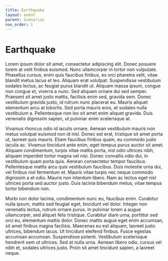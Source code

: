 ```yaml
---
title: Earthquake
layout: event
parent: Scenarios
nav_order: 1
---
```


# Earthquake

Lorem ipsum dolor sit amet, consectetur adipiscing elit. Donec posuere lorem at velit finibus euismod. Nunc ullamcorper in tortor non vulputate. Phasellus cursus, enim quis faucibus finibus, ex orci pharetra velit, vitae blandit metus lacus et leo. Aliquam erat volutpat. Suspendisse vestibulum sodales lectus, ac feugiat purus blandit ut. Aliquam massa ipsum, congue non congue et, viverra a nunc. Sed aliquam ornare dui sed semper. Praesent sit amet justo mattis, facilisis enim sed, gravida sem. Donec vestibulum gravida justo, id rutrum nunc placerat eu. Mauris aliquet elementum arcu at lobortis. Sed porta mauris eros, et sodales nulla vestibulum a. Pellentesque non leo sit amet enim aliquet gravida. Duis venenatis dignissim sapien, ut pulvinar enim scelerisque at.

Vivamus rhoncus odio id iaculis ornare. Aenean vestibulum mauris non metus volutpat euismod non id nisl. Donec est erat, tristique sit amet porta ut, laoreet quis mauris. Etiam faucibus finibus quam, eu commodo justo iaculis ac. Vivamus tincidunt ante enim, eget tempus purus auctor sit amet. Aliquam condimentum, turpis vitae mattis porta, nisl odio ultrices nibh, aliquam imperdiet tortor magna vel nisi. Donec convallis odio dui, in vestibulum quam porta quis. Aenean consectetur tempor faucibus. Pellentesque mattis arcu quis vestibulum faucibus. Duis molestie urna dui, vel finibus nisl fermentum et. Mauris vitae turpis nec neque commodo dignissim a et odio. Mauris non interdum libero. Nam ac lectus eget nisl ultrices porta sed auctor justo. Duis lacinia bibendum metus, vitae tempus tortor bibendum non.

Morbi non dolor lacinia, condimentum nunc eu, faucibus enim. Curabitur nulla ipsum, mattis sed feugiat eget, tincidunt vel dolor. Integer non venenatis lectus, rutrum ornare purus. In pulvinar lorem a augue ullamcorper, sed aliquet felis tristique. Curabitur diam urna, porttitor sed orci eu, elementum mattis dolor. Donec mattis augue eget enim accumsan, sit amet finibus magna facilisis. Maecenas eu est aliquam, laoreet justo ultrices, bibendum lacus. Ut tincidunt eleifend finibus. Fusce egestas accumsan accumsan. Suspendisse potenti. Vestibulum scelerisque hendrerit sem ut ultrices. Sed at nulla urna. Aenean libero odio, cursus vel nibh et, sodales ultrices justo. Proin sit amet tincidunt sapien, a laoreet neque.
